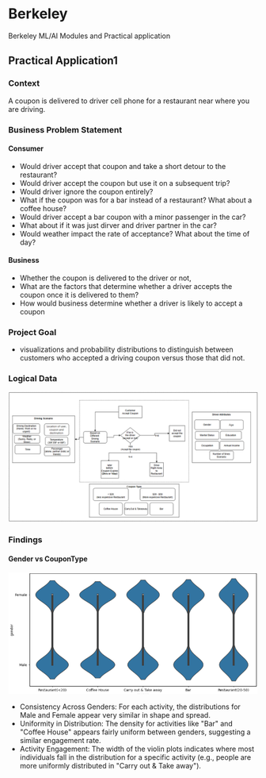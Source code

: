 # Berkeley
Berkeley ML/AI Modules and Practical application

## Practical Application1 <Will the Customer Accept the Coupon>
### Context
A coupon is delivered to driver cell phone for a restaurant near where you are driving.

### Business Problem Statement

#### Consumer <Coupon>
- Would driver accept that coupon and take a short detour to the restaurant? 
- Would driver accept the coupon but use it on a subsequent trip? 
- Would driver ignore the coupon entirely? 
- What if the coupon was for a bar instead of a restaurant? What about a coffee house? 
- Would driver accept a bar coupon with a minor passenger in the car? 
- What about if it was just dirver and driver partner in the car? 
- Would weather impact the rate of acceptance? What about the time of day?

#### Business
- Whether the coupon is delivered to the driver or not, 
- What are the factors that determine whether a driver accepts the coupon once it is delivered to them? 
- How would business determine whether a driver is likely to accept a coupon

### Project Goal
- visualizations and probability distributions to distinguish between customers who accepted a driving coupon versus those that did not.

### Logical Data

![Business Process](./practical%20application1/images/data-logic.png)

### Findings

#### Gender vs CouponType
![Business Process](./practical%20application1/images/genderVsCouponType.png)

- Consistency Across Genders: For each activity, the distributions for Male and Female appear very similar in shape and spread.
- Uniformity in Distribution: The density for activities like "Bar" and "Coffee House" appears fairly uniform between genders, suggesting a similar engagement rate.
- Activity Engagement: The width of the violin plots indicates where most individuals fall in the distribution for a specific activity (e.g., people are more uniformly distributed in "Carry out & Take away").

